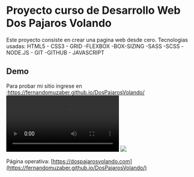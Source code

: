 # Proyecto curso de Desarrollo Web Dos Pajaros Volando

Este proyecto consiste en crear una pagina web desde cero.
Tecnologias usadas:
HTML5 - CSS3 - GRID -FLEXBOX -BOX-SIZING -SASS -SCSS -NODE.JS - GIT -GITHUB - JAVASCRIPT

## Demo
Para probar mi sitio ingrese en :https://fernandomuzaber.github.io/DosPajarosVolando/
<video src="./images/video.mp4"></video>
<img src="./images/video2.gif"></img>

Página operativa:
[https://dospajarosvolando.com](https://fernandomuzaber.github.io/DosPajarosVolando/)
